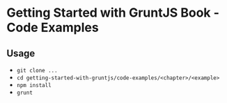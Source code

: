 # Getting Started with GruntJS Book - Code Examples

## Usage

* `git clone ...`
* `cd getting-started-with-gruntjs/code-examples/<chapter>/<example>`
* `npm install`
* `grunt`